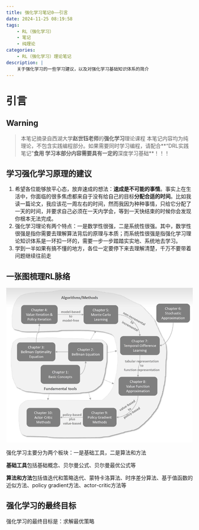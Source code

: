 ```yaml
---
title: 强化学习笔记0——引言
date: 2024-11-25 08:19:58
tags:
    - RL（强化学习）
    - 笔记
    - 纯理论
categories:
    - RL（强化学习）理论笔记
description: |
    关于强化学习的一些学习建议，以及对强化学习基础知识体系的简介
---
```


# 引言
## Warning
> 本笔记摘录自西湖大学**赵世钰老师**的**强化学习**理论课程
> 本笔记内容均为纯理论，不包含实践编程部分。如果需要同时学习编程，请配合**“DRL实践笔记”**食用
> 学习本部分内容需要具有一定的**深度学习基础**！！！

## 学习强化学习原理的建议
1. 希望各位能够放平心态，放弃速成的想法：**速成是不可能的事情**。事实上在生活中，你面临的很多焦虑都来自于没有给自己的目标**分配合适的时间**。比如我读一篇论文，我应该花一周左右的时间，然而我因为种种事情，只给它分配了一天的时间，并要求自己必须在一天内学会，等到一天快结束的时候你会发现你根本无法完成。
2. 强化学习理论有两个特点：一是数学性很强，二是系统性很强。其中，数学性很强是指你需要去理解算法背后的原理与本质；而系统性很强是指强化学习理论知识体系是一环扣一环的，需要一步一步踏踏实实地、系统地去学习。
3. 学到一半如果有搞不懂的地方，各位一定要停下来去理解清楚，千万不要带着问题继续往前走

## 一张图梳理RL脉络
![强化学习基本知识体系图](./images/pic1.png)

强化学习主要分为两个板块：一是基础工具，二是算法和方法

**基础工具**包括基础概念、贝尔曼公式、贝尔曼最优公式等

**算法和方法**包括值迭代和策略迭代、蒙特卡洛算法、时序差分算法、基于值函数的近似方法、policy gradient方法、actor-critic方法等

## 强化学习的最终目标
强化学习的最终目标是：求解最优策略
